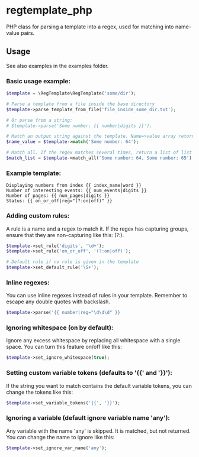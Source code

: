 # regtemplate_php
PHP class for parsing a template into a regex, used for matching into name-value pairs.

## Usage

See also examples in the examples folder.

### Basic usage example:
````php
$template = \RegTemplate\RegTemplate('some/dir');

# Parse a template from a file inside the base directory
$template->parse_template_from_file('file_inside_some_dir.txt');

# Or parse from a string:
# $template->parse('Some number: {{ number|digits }}');

# Match an output string against the template. Name=>value array returned.
$name_value = $template->match('Some number: 64');

# Match all. If the regex matches several times, return a list of list of name=>value arrays:
$match_list = $template->match_all('Some number: 64, Some number: 65');
````

### Example template:
````
Displaying numbers from index {{ index_name|word }}
Number of interesting events: {{ num_events|digits }}
Number of pages: {{ num_pages|digits }}
Status: {{ on_or_off|reg="(?:on|off)" }}
````

### Adding custom rules:

A rule is a name and a regex to match it.
If the regex has capturing groups, ensure that they are non-capturing like this: (?:).

````php
$template->set_rule('digits', '\d+');
$template->set_rule('on_or_off', '(?:on|off)');

# Default rule if no rule is given in the template
$template->set_default_rule('\S+');
````

### Inline regexes:

You can use inline regexes instead of rules in your template.
Remember to escape any double quotes with backslash.

````php
$template->parse('{{ number|reg="\d\d\d" }}
````

### Ignoring whitespace (on by default):

Ignore any excess whitespace by replacing all whitespace with a single space.
You can turn this feature on/off like this:

````php
$template->set_ignore_whitespace(true);
````

### Setting custom variable tokens (defaults to '{{' and '}}'):

If the string you want to match contains the default variable tokens,
you can change the tokens like this:

````php
$template->set_variable_tokens('{{', '}}');
````

### Ignoring a variable (default ignore variable name 'any'):

Any variable with the name 'any' is skipped. It is matched, but not returned.
You can change the name to ignore like this:

````php
$template->set_ignore_var_name('any');
````